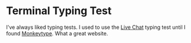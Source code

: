 # Terminal Typing Test

I've always liked typing tests. I used to use the [Live Chat](https://www.livechat.com/typing-speed-test/#/) typing test until I found [Monkeytype](https://monkeytype.com). What a great website.
